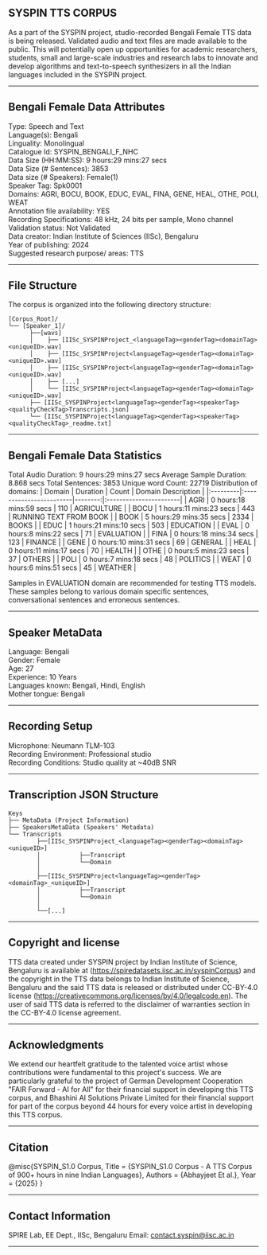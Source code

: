 ## SYSPIN TTS CORPUS

As a part of the SYSPIN project, studio-recorded Bengali Female TTS data is being released.
Validated audio and text files are made available to the public. This will potentially open up
opportunities for academic researchers, students, small and large-scale industries and research
labs to innovate and develop algorithms and text-to-speech synthesizers in all the Indian languages
included in the SYSPIN project.

---

## Bengali Female Data Attributes

Type: Speech and Text  
Language(s): Bengali  
Linguality: Monolingual  
Catalogue Id: SYSPIN_BENGALI_F_NHC  
Data Size (HH:MM:SS): 9 hours:29 mins:27 secs  
Data Size (# Sentences): 3853  
Data size (# Speakers): Female(1)  
Speaker Tag: Spk0001  
Domains: AGRI, BOCU, BOOK, EDUC, EVAL, FINA, GENE, HEAL, OTHE, POLI, WEAT  
Annotation file availability: YES  
Recording Specifications: 48 kHz, 24 bits per sample, Mono channel  
Validation status: Not Validated  
Data creator: Indian Institute of Sciences (IISc), Bengaluru  
Year of publishing: 2024  
Suggested research purpose/ areas: TTS  

---

## File Structure

The corpus is organized into the following directory structure:
```
[Corpus_Root]/
└── [Speaker_1]/
      ├──[wavs]
      │    ├── [IISc_SYSPINProject_<languageTag><genderTag><domainTag><uniqueID>.wav]
      │    ├── [IISc_SYSPINProject<languageTag><genderTag><domainTag><uniqueID>.wav]
      │    ├── [IISc_SYSPINProject<languageTag><genderTag><domainTag><uniqueID>.wav]
      │    ├── [...]
      │    └── [IISc_SYSPINProject<languageTag><genderTag><domainTag><uniqueID>.wav]
      ├── [IISc_SYSPINProject<languageTag><genderTag><speakerTag><qualityCheckTag>Transcripts.json]
      └── [IISc_SYSPINProject<languageTag><genderTag><speakerTag><qualityCheckTag>_readme.txt]
```

---

## Bengali Female Data Statistics

Total Audio Duration:    9 hours:29 mins:27 secs
Average Sample Duration: 8.868 secs
Total Sentences:         3853
Unique word Count:       22719
Distribution of domains:
| Domain   | Duration                |   Count | Domain Description     |
|:---------|:------------------------|--------:|:-----------------------|
| AGRI     | 0 hours:18 mins:59 secs |    110  | AGRICULTURE            |
| BOCU     | 1 hours:11 mins:23 secs |    443  | RUNNING TEXT FROM BOOK |
| BOOK     | 5 hours:29 mins:35 secs |    2334 | BOOKS                  |
| EDUC     | 1 hours:21 mins:10 secs |    503  | EDUCATION              |
| EVAL     | 0 hours:8 mins:22 secs  |    71   | EVALUATION             |
| FINA     | 0 hours:18 mins:34 secs |    123  | FINANCE                |
| GENE     | 0 hours:10 mins:31 secs |    69   | GENERAL                |
| HEAL     | 0 hours:11 mins:17 secs |    70   | HEALTH                 |
| OTHE     | 0 hours:5 mins:23 secs  |    37   | OTHERS                 |
| POLI     | 0 hours:7 mins:18 secs  |    48   | POLITICS               |
| WEAT     | 0 hours:6 mins:51 secs  |    45   | WEATHER                |

Samples in EVALUATION domain are recommended for testing TTS models. These samples belong to
various domain specific sentences, conversational sentences and erroneous sentences.

---

## Speaker MetaData

Language: Bengali  
Gender: Female  
Age: 27  
Experience: 10 Years  
Languages known: Bengali, Hindi, English  
Mother tongue: Bengali  

---

## Recording Setup

Microphone: Neumann TLM-103  
Recording Environment: Professional studio  
Recording Conditions: Studio quality at ~40dB SNR  

---

## Transcription JSON Structure
```
Keys
├── MetaData (Project Information)
├── SpeakersMetaData (Speakers' Metadata)
└── Transcripts
        ├──[IISc_SYSPINProject_<languageTag><genderTag><domainTag><uniqueID>]
        │ 			├──Transcript
        │ 			└──Domain
        │ 		
        ├──[IISc_SYSPINProject<languageTag><genderTag><domainTag>_<uniqueID>]
        │ 			├──Transcript
        │ 			└──Domain
        │
        └──[...]
```

---

## Copyright and license

TTS data created under SYSPIN project by Indian Institute of Science, Bengaluru is available
at (https://spiredatasets.iisc.ac.in/syspinCorpus) and the copyright in the TTS data belongs to
Indian Institute of Science, Bengaluru and the said TTS data is released or distributed under
CC-BY-4.0 license (https://creativecommons.org/licenses/by/4.0/legalcode.en). The user of
said TTS data is referred to the disclaimer of warranties section in the CC-BY-4.0 license
agreement.

---

## Acknowledgments

We extend our heartfelt gratitude to the talented voice artist whose contributions were
fundamental to this project's success.
We are particularly grateful to the project of German Development Cooperation "FAIR Forward - AI
for All" for their financial support in developing this TTS corpus, and Bhashini AI Solutions 
Private Limited for their financial support for part of the corpus beyond 44 hours for every 
voice artist in developing this TTS corpus.

---

## Citation

@misc{SYSPIN_S1.0 Corpus,
     	Title = {SYSPIN_S1.0 Corpus - A TTS Corpus of 900+ hours in nine Indian Languages},
     	Authors = {Abhayjeet Et al.},
     	Year = {2025}
}

---

## Contact Information

SPIRE Lab, EE Dept., IISc, Bengaluru
Email: contact.syspin@iisc.ac.in

---
